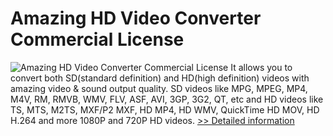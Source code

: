 # Amazing HD Video Converter Commercial License
![Amazing HD Video Converter Commercial License](https://mycommerce.akamaized.net/api/pimages/P300909248/BIG/300909248.PNG)
It allows you to convert both SD(standard definition) and HD(high definition) videos with amazing video & sound output quality. SD videos like MPG, MPEG, MP4, M4V, RM, RMVB, WMV, FLV, ASF, AVI, 3GP, 3G2, QT, etc and HD videos like TS, MTS, M2TS, MXF/P2 MXF, HD MP4, HD WMV, QuickTime HD MOV, HD H.264 and more 1080P and 720P HD videos.
[>> Detailed information](https://secure.shareit.com/shareit/product.html?productid=300909248&affiliateid=200057808)